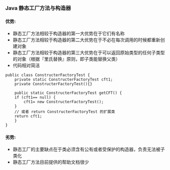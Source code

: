 
### Java 静态工厂方法与构造器

#### 优势:
* 静态工厂方法相较于构造器的第一大优势在于它们有名称
* 静态工厂方法相较于构造器的第二大优势在于不必在每次调用的时候都重新创建对象
* 静态工厂方法相较于构造器的第三大优势在于可以返回原始类型的任何子类型的对象（根据『里氏替换』原则，即子类能替换父类）
* 代码相对简洁

```
public class ConstructerFactoryTest {
	private static ConstructerFactoryTest cft1;
	private ConstructerFactoryTest(){}

    public static ConstructerFactoryTest getCFT() {
    if (cft1== null) {
        cft1= new ConstructerFactoryTest();
    }
    // 或者 return ConstructerFactoryTest 的扩展类
    return cft1;
    }
}

```

#### 劣势:
* 静态工厂的主要缺点在于类必须含有公有或者受保护的构造器，负责无法被子类化
* 静态工厂方法目前提供的帮助文档很少